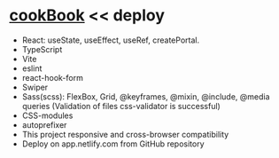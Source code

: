 # [cookBook](https://pop-design.netlify.app/) << deploy

- React: useState, useEffect, useRef, createPortal.
- TypeScript
- Vite
- eslint
- react-hook-form
- Swiper
- Sass(scss): FlexBox, Grid, @keyframes, @mixin, @include, @media queries (Validation of files css-validator is successful)
- CSS-modules
- autoprefixer
- This project responsive and cross-browser сompatibility
- Deploy on app.netlify.com from GitHub repository
